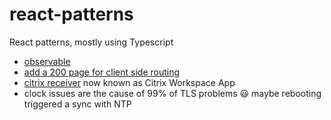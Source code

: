 # react-patterns
React patterns, mostly using Typescript

- [observable](https://observablehq.com)
- [add a 200 page for client side routing](https://surge.sh/help/adding-a-200-page-for-client-side-routing)
- [citrix receiver](https://www.citrix.com/downloads/workspace-app/windows/workspace-app-for-windows-latest.html) now known as Citrix Workspace App
- clock issues are the cause of 99% of TLS problems :smiley: maybe rebooting triggered a sync with NTP
